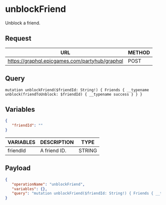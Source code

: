 # unblockFriend

Unblock a friend.

## Request
| URL | METHOD |
| - | - |
| https://graphql.epicgames.com/partyhub/graphql | POST |

## Query
```
mutation unblockFriend($friendId: String!) { Friends { __typename unblock(friendToUnblock: $friendId) { __typename success } } }
```

## Variables
```json
{
   "friendId": ""
}
```
| VARIABLES | DESCRIPTION | TYPE |
| - | - | - |
| friendId | A friend ID. | STRING |

## Payload
```json
{
   "operationName": "unblockFriend",
   "variables": {},
   "query": "mutation unblockFriend($friendId: String!) { Friends { __typename unblock(friendToUnblock: $friendId) { __typename success } } }"
}
```